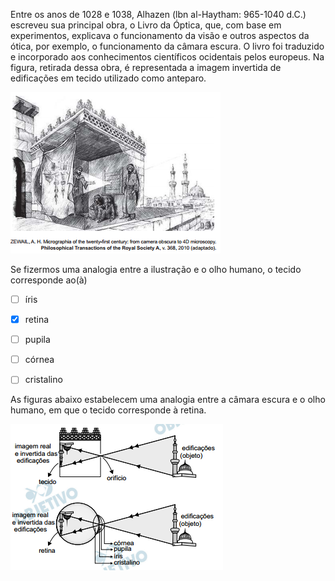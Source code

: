

Entre os anos de 1028 e 1038, Alhazen (lbn al-Haytham: 965-1040 d.C.) escreveu sua principal obra, o Livro da Óptica, que, com base em experimentos, explicava o funcionamento da visão e outros aspectos da ótica, por exemplo, o funcionamento da câmara escura. O livro foi traduzido e incorporado aos conhecimentos científicos ocidentais pelos europeus. Na figura, retirada dessa obra, é representada a imagem invertida de edificações em tecido utilizado como anteparo.

![](26be58b9-4b79-3119-70db-b333dcbad1b1.png)

Se fizermos uma analogia entre a ilustração e o olho humano, o tecido corresponde ao(à)



- [ ] íris
- [x] retina
- [ ] pupila
- [ ] córnea
- [ ] cristalino


As figuras abaixo estabelecem uma analogia entre a câmara escura e o olho humano, em que o tecido corresponde à retina.

![](6e4cb393-8b3d-b04f-ba77-db7e2cb5407d.png)
